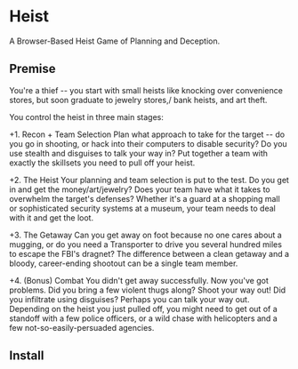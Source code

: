 # Heist

A Browser-Based Heist Game of Planning and Deception.

## Premise
You're a thief -- you start with small heists like knocking over convenience stores, but soon graduate to jewelry stores,/ bank heists, and art theft.

You control the heist in three main stages:

+1. Recon + Team Selection
Plan what approach to take for the target -- do you go in shooting, or hack into their computers to disable security? Do you use stealth and disguises to talk your way in? Put together a team with exactly the skillsets you need to pull off your heist.

+2. The Heist
Your planning and team selection is put to the test. Do you get in and get the money/art/jewelry? Does your team have what it takes to overwhelm the target's defenses? Whether it's a guard at a shopping mall or sophisticated security systems at a museum, your team needs to deal with it and get the loot.

+3. The Getaway
Can you get away on foot because no one cares about a mugging, or do you need a Transporter to drive you several hundred miles to escape the FBI's dragnet? The difference between a clean getaway and a bloody, career-ending shootout can be a single team member.

+4. (Bonus) Combat
You didn't get away successfully. Now you've got problems. Did you bring a few violent thugs along? Shoot your way out! Did you infiltrate using disguises? Perhaps you can talk your way out. Depending on the heist you just pulled off, you might need to get out of a standoff with a few police officers, or a wild chase with helicopters and a few not-so-easily-persuaded agencies.


## Install


